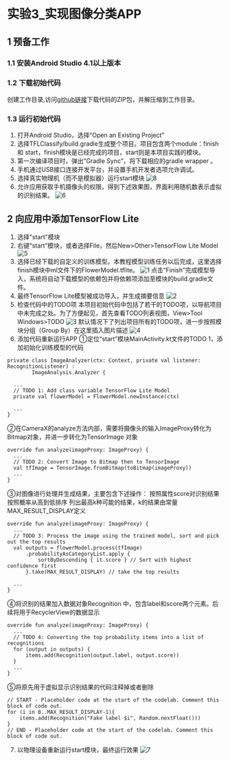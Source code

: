 
# 实验3_实现图像分类APP
## 1 预备工作
### 1.1 安装Android Studio 4.1以上版本
### 1.2 下载初始代码
创建工作目录,访问[github链接](https://github.com/hoitab/TFLClassify.git)下载代码的ZIP包，并解压缩到工作目录。
### 1.3 运行初始代码
1. 打开Android Studio，选择“Open an Existing Project”
2. 选择TFLClassify/build.gradle生成整个项目。项目包含两个module：finish 和 start，finish模块是已经完成的项目，start则是本项目实践的模块。
3. 第一次编译项目时，弹出“Gradle Sync”，将下载相应的gradle wrapper 。
4. 手机通过USB接口连接开发平台，并设置手机开发者选项允许调试。
5. 选择真实物理机（而不是模拟器）运行start模块
   ![8](https://raw.githubusercontent.com/November-0/Software-project-R-amp-D-practice/main/experiment3/images/8.png)
6. 允许应用获取手机摄像头的权限，得到下述效果图，界面利用随机数表示虚拟的识别结果。
   ![6](https://raw.githubusercontent.com/November-0/Software-project-R-amp-D-practice/main/experiment3/images/6.jpg)

## 2 向应用中添加TensorFlow Lite
1. 选择"start"模块
2. 右键“start”模块，或者选择File，然后New>Other>TensorFlow Lite Model
   ![5](https://raw.githubusercontent.com/November-0/Software-project-R-amp-D-practice/main/experiment3/images/5.png)
3. 选择已经下载的自定义的训练模型。本教程模型训练任务以后完成，这里选择finish模块中ml文件下的FlowerModel.tflite。
   ![1](https://raw.githubusercontent.com/November-0/Software-project-R-amp-D-practice/main/experiment3/images/1.png)
点击“Finish”完成模型导入，系统将自动下载模型的依赖包并将依赖项添加至模块的build.gradle文件。
4. 最终TensorFlow Lite模型被成功导入，并生成摘要信息
   ![2](https://raw.githubusercontent.com/November-0/Software-project-R-amp-D-practice/main/experiment3/images/2.jpg)
5. 检查代码中的TODO项
本项目初始代码中包括了若干的TODO项，以导航项目中未完成之处。为了方便起见，首先查看TODO列表视图，View>Tool Windows>TODO
   ![3](https://raw.githubusercontent.com/November-0/Software-project-R-amp-D-practice/main/experiment3/images/3.png)
默认情况下了列出项目所有的TODO项，进一步按照模块分组（Group By）在这里插入图片描述
   ![4](https://raw.githubusercontent.com/November-0/Software-project-R-amp-D-practice/main/experiment3/images/4.png)
6. 添加代码重新运行APP
①定位“start”模块MainActivity.kt文件的TODO 1，添加初始化训练模型的代码
```
private class ImageAnalyzer(ctx: Context, private val listener: RecognitionListener) :
        ImageAnalysis.Analyzer {

  ...
  // TODO 1: Add class variable TensorFlow Lite Model
  private val flowerModel = FlowerModel.newInstance(ctx)

  ...
}
```
②在CameraX的analyze方法内部，需要将摄像头的输入ImageProxy转化为Bitmap对象，并进一步转化为TensorImage 对象
```
override fun analyze(imageProxy: ImageProxy) {
  ...
  // TODO 2: Convert Image to Bitmap then to TensorImage
  val tfImage = TensorImage.fromBitmap(toBitmap(imageProxy))
  ...
}
```
③对图像进行处理并生成结果，主要包含下述操作：
按照属性score对识别结果按照概率从高到低排序
列出最高k种可能的结果，k的结果由常量MAX_RESULT_DISPLAY定义
```
override fun analyze(imageProxy: ImageProxy) {
  ...
  // TODO 3: Process the image using the trained model, sort and pick out the top results
  val outputs = flowerModel.process(tfImage)
      .probabilityAsCategoryList.apply {
          sortByDescending { it.score } // Sort with highest confidence first
      }.take(MAX_RESULT_DISPLAY) // take the top results

  ...
}
```
④将识别的结果加入数据对象Recognition 中，包含label和score两个元素。后续将用于RecyclerView的数据显示
```
override fun analyze(imageProxy: ImageProxy) {
  ...
  // TODO 4: Converting the top probability items into a list of recognitions
  for (output in outputs) {
      items.add(Recognition(output.label, output.score))
  }
  ...
}
```
⑤将原先用于虚拟显示识别结果的代码注释掉或者删除
```
// START - Placeholder code at the start of the codelab. Comment this block of code out.
for (i in 0..MAX_RESULT_DISPLAY-1){
    items.add(Recognition("Fake label $i", Random.nextFloat()))
}
// END - Placeholder code at the start of the codelab. Comment this block of code out.

```
7. 以物理设备重新运行start模块，最终运行效果
   ![7](https://raw.githubusercontent.com/November-0/Software-project-R-amp-D-practice/main/experiment3/images/7.jpg)
